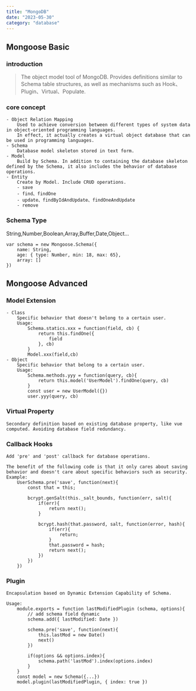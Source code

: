 ```yaml
---
title: "MongoDB"
date: "2023-05-30"
category: "database"
---
```


## Mongoose Basic

### introduction

> The object model tool of MongoDB. Provides definitions similar to Schema table structures, as well as mechanisms such as Hook、Plugin、Virtual、Populate.

### core concept

    - Object Relation Mapping
        Used to achieve conversion between different types of system data in object-oriented programming languages.
        In effect, it actually creates a virtual object database that can be used in programming languages.
    - Schema
        Database model skeleton stored in text form.
    - Model
        Build by Schema. In addition to containing the database skeleton defined by the Schema, it also includes the behavior of database operations.
    - Entity
        Create by Model. Include CRUD operations.
        - save
        - find、findOne
        - update、findByIdAndUpdate、findOneAndUpdate
        - remove

### Schema Type

String,Number,Boolean,Array,Buffer,Date,Object...

```
var schema = new Mongoose.Schema({
    name: String,
    age: { type: Number, min: 18, max: 65},
    array: []
})
```

## Mongoose Advanced

### Model Extension

    - Class
        Specific behavior that doesn't belong to a certain user.
        Usage:
            Schema.statics.xxx = function(field, cb) {
                return this.findOne({
                    field
                }, cb)
            }
            Model.xxx(field,cb)
    - Object
        Specific behavior that belong to a certain user.
        Usage:
            Schema.methods.yyy = function(query, cb){
                return this.model('UserModel').findOne(query, cb)
            }
            const user = new UserModel({})
            user.yyy(query, cb)

### Virtual Property

    Secondary definition based on existing database property, like vue computed. Avoiding database field redundancy.

### Callback Hooks

    Add 'pre' and 'post' callback for database operations.

    The benefit of the following code is that it only cares about saving behavior and doesn't care about specific behaviors such as security.
    Example:
        UserSchema.pre('save', function(next){
            const that = this;

            bcrypt.genSalt(this._salt_bounds, function(err, salt){
                if(err){
                    return next();
                }

                bcrypt.hash(that.password, salt, function(error, hash){
                    if(err){
                        return;
                    }
                    that.password = hash;
                    return next();
                })
            })
        })

### Plugin

    Encapsulation based on Dynamic Extension Capability of Schema.

    Usage:
        module.exports = function lastModifiedPlugin (schema, options){
            // add schema field dynamic
            schema.add({ lastModified: Date })

            schema.pre('save', function(next){
                this.lastMod = new Date()
                next()
            })

            if(options && options.index){
                schema.path('lastMod').index(options.index)
            }
        }
        const model = new Schema({...})
        model.plugin(lastModifiedPlugin, { index: true })
